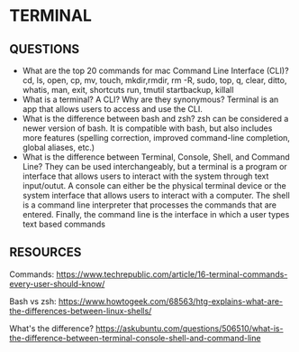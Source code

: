 # TERMINAL

## QUESTIONS

- What are the top 20 commands for mac Command Line Interface (CLI)?
  cd, ls, open, cp, mv, touch, mkdir,rmdir, rm -R, sudo, top, q, clear, ditto, whatis, man, exit, shortcuts run, tmutil startbackup, killall
- What is a terminal? A CLI? Why are they synonymous?
  Terminal is an app that allows users to access and use the CLI.
- What is the difference between bash and zsh?
  zsh can be considered a newer version of bash. It is compatible with bash, but also includes more features (spelling correction, improved command-line completion, global aliases, etc.)
- What is the difference between Terminal, Console, Shell, and Command Line?
  They can be used interchangeably, but a terminal is a program or interface that allows users to interact with the system through text input/outut. A console can either be the physical terminal device or the system interface that allows users to interact with a computer. The shell is a command line interpreter that processes the commands that are entered. Finally, the command line is the interface in which a user types text based commands

## RESOURCES

Commands:
https://www.techrepublic.com/article/16-terminal-commands-every-user-should-know/

Bash vs zsh:
https://www.howtogeek.com/68563/htg-explains-what-are-the-differences-between-linux-shells/

What's the difference?
https://askubuntu.com/questions/506510/what-is-the-difference-between-terminal-console-shell-and-command-line
